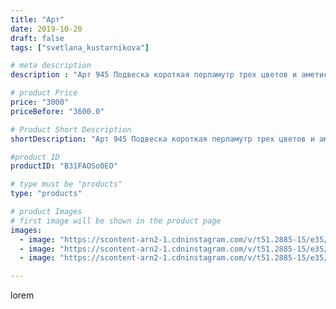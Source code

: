 ```yaml
---
title: "Арт"
date: 2019-10-20
draft: false
tags: ["svetlana_kustarnikova"]

# meta description
description : "Арт 945 Подвеска короткая перламутр трех цветов и аметист"

# product Price
price: "3000"
priceBefore: "3600.0"

# Product Short Description
shortDescription: "Арт 945 Подвеска короткая перламутр трех цветов и аметист"

#product ID
productID: "B31FAOSo0EO"

# type must be "products"
type: "products"

# product Images
# first image will be shown in the product page
images:
  - image: "https://scontent-arn2-1.cdninstagram.com/v/t51.2885-15/e35/70515387_3150917821616061_2410483081949264845_n.jpg?_nc_ht=scontent-arn2-1.cdninstagram.com&_nc_cat=109&_nc_ohc=rhJTv-rn8K4AX_nAR1B&se=7&tp=1&oh=d0e46aec43aeb03d3e752b534324a8c6&oe=606063C0&ig_cache_key=MjE1ODY1MzU5NDkwODQ2MzU0Mg%3D%3D.2"
  - image: "https://scontent-arn2-1.cdninstagram.com/v/t51.2885-15/e35/73393251_693128461199667_8237888094140011937_n.jpg?_nc_ht=scontent-arn2-1.cdninstagram.com&_nc_cat=103&_nc_ohc=J9PmA_-rpZQAX-r8a4e&se=7&tp=1&oh=312df2b32b9292daaf41687d3f912278&oe=60602278&ig_cache_key=MjE1ODY1MzU5NDkxNjY3ODI2OQ%3D%3D.2"
  - image: "https://scontent-arn2-1.cdninstagram.com/v/t51.2885-15/e35/74656400_447552492535111_1676268703041388689_n.jpg?_nc_ht=scontent-arn2-1.cdninstagram.com&_nc_cat=107&_nc_ohc=seFSrGrrSnEAX_DiypU&tp=1&oh=b6a26fdff7b289fe8572512daed0cab9&oe=605FE85A&ig_cache_key=MjE1ODY1MzU5NDg5MTY1MDQ1NQ%3D%3D.2"

---
```

lorem
